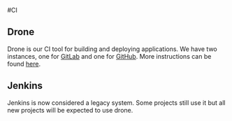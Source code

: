 #CI
## Drone
Drone is our CI tool for building and deploying applications. We have two instances, one for [GitLab](https://drone-gitlab.digital.homeoffice.gov.uk) and one for [GitHub](https://drone.digital.homeoffice.gov.uk). More instructions can be found [here](../how-to-docs/drone-how-to.md).

## Jenkins
Jenkins is now considered a legacy system. Some projects still use it but all new projects will be expected to use drone.
